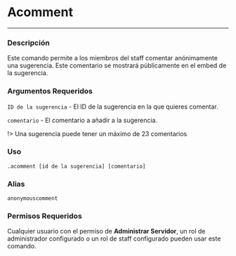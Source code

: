 # Acomment
---
### Descripción
Este comando permite a los miembros del staff comentar anónimamente una sugerencia. Este comentario se mostrará públicamente en el embed de la sugerencia.
### Argumentos Requeridos
`ID de la sugerencia` - El ID de la sugerencia en la que quieres comentar.

`comentario` - El comentario a añadir a la sugerencia.

!> Una sugerencia puede tener un máximo de 23 comentarios
### Uso
```
.acomment [id de la sugerencia] [comentario]
```
### Alias
`anonymouscomment`
### Permisos Requeridos
Cualquier usuario con el permiso de **Administrar Servidor**, un rol de administrador configurado o un rol de staff configurado pueden usar este comando.
